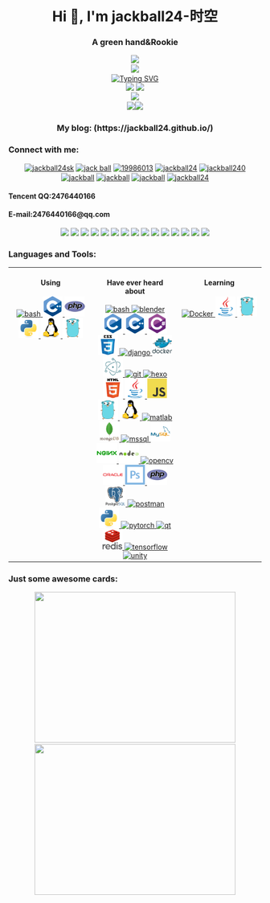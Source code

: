 <h1 align="center">Hi 👋, I'm jackball24-时空</h1>
<h3 align="center">A green hand&Rookie</h3>
<div align="center"> <img src="https://count.getloli.com/get/@jackball24?theme=asoul" /> </div>
<div align="center"> <img src="https://profile-counter.glitch.me/all-smile/count.svg" /> </div>
<div align="center">
<a href="https://git.io/typing-svg"><img src="https://readme-typing-svg.demolab.com?font=Fira+Code&pause=1000&width=435&lines=I%E2%80%98v+try+my+best+to+learn+Web%26Python;And+wish+to+command+Java%26Go+tomorrow" alt="Typing SVG" /></a>
</div>
<div align="center">
  <img  src="https://github-readme-streak-stats.herokuapp.com?user=jackball24&theme=onedark&date_format=M%20j%5B%2C%20Y%5D" />
  <img src="https://github-readme-stats.vercel.app/api?username=jackball24&show_icons=true&theme=onedark" /> 
</div>
<div align="center"> <img src="https://github-readme-stats.vercel.app/api/top-langs/?username=jackball24&show_icons=true&theme=onedark&layout=compact&hide=html,css,tex" /> </div>

<div align="center"> <img src="https://stats.justsong.cn/api/csdn?id=qq_60986212&theme=tokyonight"><img src="https://stats.justsong.cn/api/bilibili?id=185591917&theme=tokyonight"> </div>

<h3 align="center">My blog: (https://jackball24.github.io/)</h3>


<h3 align="left">Connect with me:</h3>
<p align="center">
<a href="https://twitter.com/jackball24sk" target="blank"><img align="center" src="https://raw.githubusercontent.com/rahuldkjain/github-profile-readme-generator/master/src/images/icons/Social/twitter.svg" alt="jackball24sk" height="30" width="40" /></a>
<a href="https://linkedin.com/in/jack ball" target="blank"><img align="center" src="https://raw.githubusercontent.com/rahuldkjain/github-profile-readme-generator/master/src/images/icons/Social/linked-in-alt.svg" alt="jack ball" height="30" width="40" /></a>
<a href="https://stackoverflow.com/users/19986013" target="blank"><img align="center" src="https://raw.githubusercontent.com/rahuldkjain/github-profile-readme-generator/master/src/images/icons/Social/stack-overflow.svg" alt="19986013" height="30" width="40" /></a>
<a href="https://fb.com/jackball24" target="blank"><img align="center" src="https://raw.githubusercontent.com/rahuldkjain/github-profile-readme-generator/master/src/images/icons/Social/facebook.svg" alt="jackball24" height="30" width="40" /></a>
<a href="https://instagram.com/jackball240" target="blank"><img align="center" src="https://raw.githubusercontent.com/rahuldkjain/github-profile-readme-generator/master/src/images/icons/Social/instagram.svg" alt="jackball240" height="30" width="40" /></a>
<a href="https://www.youtube.com/c/jackball" target="blank"><img align="center" src="https://raw.githubusercontent.com/rahuldkjain/github-profile-readme-generator/master/src/images/icons/Social/youtube.svg" alt="jackball" height="30" width="40" /></a>
<a href="https://www.hackerrank.com/jackball" target="blank"><img align="center" src="https://raw.githubusercontent.com/rahuldkjain/github-profile-readme-generator/master/src/images/icons/Social/hackerrank.svg" alt="jackball" height="30" width="40" /></a>
<a href="https://codeforces.com/profile/jackball" target="blank"><img align="center" src="https://raw.githubusercontent.com/rahuldkjain/github-profile-readme-generator/master/src/images/icons/Social/codeforces.svg" alt="jackball" height="30" width="40" /></a>
<a href="https://www.leetcode.com/jackball24" target="blank"><img align="center" src="https://raw.githubusercontent.com/rahuldkjain/github-profile-readme-generator/master/src/images/icons/Social/leet-code.svg" alt="jackball24" height="30" width="40" /></a>
</p>
<h4 align="left">Tencent QQ:2476440166</h4>
<h4 align="left">E-mail:2476440166@qq.com</h4>



<div align="center"> 
  <img src="https://camo.githubusercontent.com/0d9c30ffa06c69fa4e0ce73cc202087415b20fff75d49368b438e1e7f8935896/68747470733a2f2f696d672e736869656c64732e696f2f62616467652f57696e646f77732d3030373844363f7374796c653d666c61742d737175617265266c6f676f3d77696e646f7773266c6f676f436f6c6f723d7768697465" /> 
  <img src="https://img.shields.io/badge/-Git-000000?logo=git&logoColor=FF7043" /> 
  <img src="https://img.shields.io/badge/-Nginx-F6C915?logo=nginx&logoColor=029137" /> 
  <img src="https://img.shields.io/badge/-VS%20Code-007ACC?style=plastic&logo=visual-studio-code" /> 
  <img src="https://img.shields.io/badge/-GoLand-000?logo=goland&logoColor=00ACC1" /> 
  <img src="https://img.shields.io/badge/-Gitee-A80025?logo=gitee&logoColor=F16061" /> 
  <img src="https://img.shields.io/badge/-GitHub-181717?style=plastic&logo=github" /> 
  <img src="https://img.shields.io/badge/-GitLab-FCA121?style=plastic&logo=gitlab" /> 
  <img src="https://img.shields.io/badge/-Linux-F16061?logo=linux&logoColor=000" /> 
  <img src="https://img.shields.io/badge/-C++-pink?logo=c&logoColor=white" /> 
  <img src="https://img.shields.io/badge/-Python-pink?logo=python&logoColor=white" /> 
  <img src="https://img.shields.io/badge/-Golang-pink?logo=go&logoColor=white" /> 
  <img src="https://camo.githubusercontent.com/c0493215299b82cc6fc81d4b0d27b53daf87acb1e791d2ab12ad856c3e1bf7ab/68747470733a2f2f696d672e736869656c64732e696f2f62616467652f2d43e299af2d6630393139393f7374796c653d666c61742d737175617265266c6f676f3d432532305368617270266c6f676f436f6c6f723d666666666666" /> 
  <img src="https://camo.githubusercontent.com/2a0fa9bdcc0459d8574358b5d50c4ab3dff3ed1ce52fa9fa90dd0ea096d4613b/68747470733a2f2f696d672e736869656c64732e696f2f62616467652f2d4a6176612d6630393139393f7374796c653d666c61742d737175617265266c6f676f3d4f70656e4a444b266c6f676f436f6c6f723d666666666666" /> 
  <img src="https://camo.githubusercontent.com/05304fe2bab3fdd68b9635ca9c19da841b2762601a4d7a3b03a2a7d994b2eb8c/68747470733a2f2f696d672e736869656c64732e696f2f62616467652f2d527573742d6630393139393f7374796c653d666c61742d737175617265266c6f676f3d52757374266c6f676f436f6c6f723d666666666666" /> 
  
 
</div>


### Languages and Tools:
<table><tr><td valign="top" width="33%">

<h4 align="center">Using</h4>
<div align="center"> 
  <a href="https://www.gnu.org/software/bash/" target="_blank" rel="noreferrer"> <img src="https://www.vectorlogo.zone/logos/gnu_bash/gnu_bash-icon.svg" alt="bash" width="40" height="40"/> </a> 
  <a href="https://www.w3schools.com/cpp/" target="_blank" rel="noreferrer"> <img src="https://raw.githubusercontent.com/devicons/devicon/master/icons/cplusplus/cplusplus-original.svg" alt="cplusplus" width="40" height="40"/> </a> 
  <a href="https://www.php.net" target="_blank" rel="noreferrer"> <img src="https://raw.githubusercontent.com/devicons/devicon/master/icons/php/php-original.svg" alt="php" width="40" height="40"/> </a> 
  <a href="https://www.python.org" target="_blank" rel="noreferrer"> <img src="https://raw.githubusercontent.com/devicons/devicon/master/icons/python/python-original.svg" alt="python" width="40" height="40"/> </a> 
  <a href="https://www.linux.org/" target="_blank" rel="noreferrer"> <img src="https://raw.githubusercontent.com/devicons/devicon/master/icons/linux/linux-original.svg" alt="linux" width="40" height="40"/> </a>
  <a href="https://golang.org" target="_blank" rel="noreferrer"> <img src="https://raw.githubusercontent.com/devicons/devicon/master/icons/go/go-original.svg" alt="go" width="40" height="40"/> </a> 
</div>
</td>
<td valign="top" width="33%">

<h4 align="center">Have ever heard about</h4>
<div align="center">
  <a href="https://www.gnu.org/software/bash/" target="_blank" rel="noreferrer"> <img src="https://www.vectorlogo.zone/logos/gnu_bash/gnu_bash-icon.svg" alt="bash" width="40" height="40"/> </a>
  <a href="https://www.blender.org/" target="_blank" rel="noreferrer"> <img src="https://download.blender.org/branding/community/blender_community_badge_white.svg" alt="blender" width="40" height="40"/> </a> 
  <a href="https://www.cprogramming.com/" target="_blank" rel="noreferrer"> <img src="https://raw.githubusercontent.com/devicons/devicon/master/icons/c/c-original.svg" alt="c" width="40" height="40"/> </a> 
  <a href="https://www.w3schools.com/cpp/" target="_blank" rel="noreferrer"> <img src="https://raw.githubusercontent.com/devicons/devicon/master/icons/cplusplus/cplusplus-original.svg" alt="cplusplus" width="40" height="40"/> </a> 
  <a href="https://www.w3schools.com/cs/" target="_blank" rel="noreferrer"> <img src="https://raw.githubusercontent.com/devicons/devicon/master/icons/csharp/csharp-original.svg" alt="csharp" width="40" height="40"/> </a> 
  <a href="https://www.w3schools.com/css/" target="_blank" rel="noreferrer"> <img src="https://raw.githubusercontent.com/devicons/devicon/master/icons/css3/css3-original-wordmark.svg" alt="css3" width="40" height="40"/> </a> 
  <a href="https://www.djangoproject.com/" target="_blank" rel="noreferrer"> <img src="https://cdn.worldvectorlogo.com/logos/django.svg" alt="django" width="40" height="40"/> </a> 
  <a href="https://www.docker.com/" target="_blank" rel="noreferrer"> <img src="https://raw.githubusercontent.com/devicons/devicon/master/icons/docker/docker-original-wordmark.svg" alt="docker" width="40" height="40"/> </a> 
  <a href="https://www.electronjs.org" target="_blank" rel="noreferrer"> <img src="https://raw.githubusercontent.com/devicons/devicon/master/icons/electron/electron-original.svg" alt="electron" width="40" height="40"/> </a> 
  <a href="https://git-scm.com/" target="_blank" rel="noreferrer"> <img src="https://www.vectorlogo.zone/logos/git-scm/git-scm-icon.svg" alt="git" width="40" height="40"/> </a> 
  <a href="hexo.io/" target="_blank" rel="noreferrer"> <img src="https://www.vectorlogo.zone/logos/hexoio/hexoio-icon.svg" alt="hexo" width="40" height="40"/> </a> 
  <a href="https://www.w3.org/html/" target="_blank" rel="noreferrer"> <img src="https://raw.githubusercontent.com/devicons/devicon/master/icons/html5/html5-original-wordmark.svg" alt="html5" width="40" height="40"/> </a> 
  <a href="https://www.java.com" target="_blank" rel="noreferrer"> <img src="https://raw.githubusercontent.com/devicons/devicon/master/icons/java/java-original.svg" alt="java" width="40" height="40"/> </a> 
  <a href="https://developer.mozilla.org/en-US/docs/Web/JavaScript" target="_blank" rel="noreferrer"> <img src="https://raw.githubusercontent.com/devicons/devicon/master/icons/javascript/javascript-original.svg" alt="javascript" width="40" height="40"/> </a>  
  <a href="https://golang.org" target="_blank" rel="noreferrer"> <img src="https://raw.githubusercontent.com/devicons/devicon/master/icons/go/go-original.svg" alt="go" width="40" height="40"/> </a> 
  <a href="https://www.linux.org/" target="_blank" rel="noreferrer"> <img src="https://raw.githubusercontent.com/devicons/devicon/master/icons/linux/linux-original.svg" alt="linux" width="40" height="40"/> </a> 
  <a href="https://www.mathworks.com/" target="_blank" rel="noreferrer"> <img src="https://upload.wikimedia.org/wikipedia/commons/2/21/Matlab_Logo.png" alt="matlab" width="40" height="40"/> </a> 
  <a href="https://www.mongodb.com/" target="_blank" rel="noreferrer"> <img src="https://raw.githubusercontent.com/devicons/devicon/master/icons/mongodb/mongodb-original-wordmark.svg" alt="mongodb" width="40" height="40"/> </a> 
  <a href="https://www.microsoft.com/en-us/sql-server" target="_blank" rel="noreferrer"> <img src="https://www.svgrepo.com/show/303229/microsoft-sql-server-logo.svg" alt="mssql" width="40" height="40"/> </a> 
  <a href="https://www.mysql.com/" target="_blank" rel="noreferrer"> <img src="https://raw.githubusercontent.com/devicons/devicon/master/icons/mysql/mysql-original-wordmark.svg" alt="mysql" width="40" height="40"/> </a> 
  <a href="https://www.nginx.com" target="_blank" rel="noreferrer"> <img src="https://raw.githubusercontent.com/devicons/devicon/master/icons/nginx/nginx-original.svg" alt="nginx" width="40" height="40"/> </a> 
  <a href="https://nodejs.org" target="_blank" rel="noreferrer"> <img src="https://raw.githubusercontent.com/devicons/devicon/master/icons/nodejs/nodejs-original-wordmark.svg" alt="nodejs" width="40" height="40"/> </a> 
  <a href="https://opencv.org/" target="_blank" rel="noreferrer"> <img src="https://www.vectorlogo.zone/logos/opencv/opencv-icon.svg" alt="opencv" width="40" height="40"/> </a> 
  <a href="https://www.oracle.com/" target="_blank" rel="noreferrer"> <img src="https://raw.githubusercontent.com/devicons/devicon/master/icons/oracle/oracle-original.svg" alt="oracle" width="40" height="40"/> </a> 
  <a href="https://www.photoshop.com/en" target="_blank" rel="noreferrer"> <img src="https://raw.githubusercontent.com/devicons/devicon/master/icons/photoshop/photoshop-line.svg" alt="photoshop" width="40" height="40"/> </a> 
  <a href="https://www.php.net" target="_blank" rel="noreferrer"> <img src="https://raw.githubusercontent.com/devicons/devicon/master/icons/php/php-original.svg" alt="php" width="40" height="40"/> </a> 
  <a href="https://www.postgresql.org" target="_blank" rel="noreferrer"> <img src="https://raw.githubusercontent.com/devicons/devicon/master/icons/postgresql/postgresql-original-wordmark.svg" alt="postgresql" width="40" height="40"/> </a> 
  <a href="https://postman.com" target="_blank" rel="noreferrer"> <img src="https://www.vectorlogo.zone/logos/getpostman/getpostman-icon.svg" alt="postman" width="40" height="40"/> </a> 
  <a href="https://www.python.org" target="_blank" rel="noreferrer"> <img src="https://raw.githubusercontent.com/devicons/devicon/master/icons/python/python-original.svg" alt="python" width="40" height="40"/> </a> 
  <a href="https://pytorch.org/" target="_blank" rel="noreferrer"> <img src="https://www.vectorlogo.zone/logos/pytorch/pytorch-icon.svg" alt="pytorch" width="40" height="40"/> </a> 
  <a href="https://www.qt.io/" target="_blank" rel="noreferrer"> <img src="https://upload.wikimedia.org/wikipedia/commons/0/0b/Qt_logo_2016.svg" alt="qt" width="40" height="40"/> </a> 
  <a href="https://redis.io" target="_blank" rel="noreferrer"> <img src="https://raw.githubusercontent.com/devicons/devicon/master/icons/redis/redis-original-wordmark.svg" alt="redis" width="40" height="40"/> </a> 
  <a href="https://www.tensorflow.org" target="_blank" rel="noreferrer"> <img src="https://www.vectorlogo.zone/logos/tensorflow/tensorflow-icon.svg" alt="tensorflow" width="40" height="40"/> </a> 
  <a href="https://unity.com/" target="_blank" rel="noreferrer"> <img src="https://www.vectorlogo.zone/logos/unity3d/unity3d-icon.svg" alt="unity" width="40" height="40"/> </a> 
</div>
</td>
<td valign="top" width="33%">

<h4 align="center">Learning</h4>
<div align="center">
  <a href="https://www.docker.com" target="_black" rel="noreferrer"> <img src="https://profilinator.rishav.dev/skills-assets/docker-original-wordmark.svg" alt="Docker" height="50" /> </a>  
  <a href="https://www.java.com" target="_blank" rel="noreferrer"> <img src="https://raw.githubusercontent.com/devicons/devicon/master/icons/java/java-original.svg" alt="java" width="40" height="40"/> </a>  
  <a href="https://golang.org" target="_blank" rel="noreferrer"> <img src="https://raw.githubusercontent.com/devicons/devicon/master/icons/go/go-original.svg" alt="go" width="40" height="40"/> </a> 
</div>
</td>
</tr>
</table>

<h3 align="left">Just some awesome cards:</h3>
<div align="center">
<img src="https://camo.githubusercontent.com/74b4db719338b18b5479a5cdb5b9e86605b5a0e689de35b6206372111f2a9763/68747470733a2f2f63646e2e6a7364656c6976722e6e65742f67682f73756e3032323553554e2f73756e3032323553554e2f70726f66696c652d33642d636f6e747269622f70726f66696c652d6e696768742d7261696e626f772e737667" width="400" height="300" /> 
<img src="https://camo.githubusercontent.com/d40afb0595e89db6351fb00469c5687c349aedd540eb1d035641fb7ffcab720b/68747470733a2f2f77616b6174696d652e636f6d2f73686172652f4034326430363738632d333638622d343438622d396137372d3564323163356235353335322f33396136663131352d363035382d343463652d393564612d6333623263626339653833312e737667" width="400" height="300" /> 
</div>
